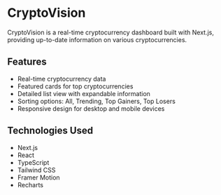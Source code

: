 # CryptoVision

CryptoVision is a real-time cryptocurrency dashboard built with Next.js, providing up-to-date information on various cryptocurrencies.

## Features

- Real-time cryptocurrency data
- Featured cards for top cryptocurrencies
- Detailed list view with expandable information
- Sorting options: All, Trending, Top Gainers, Top Losers
- Responsive design for desktop and mobile devices

## Technologies Used

- Next.js
- React
- TypeScript
- Tailwind CSS
- Framer Motion
- Recharts
